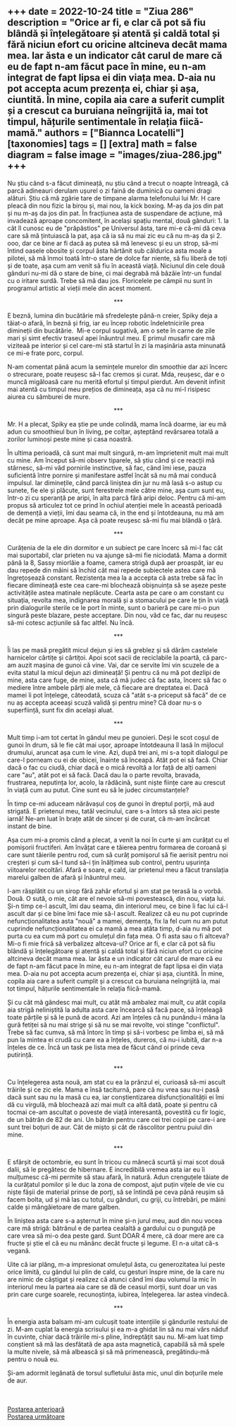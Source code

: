 
+++
date = 2022-10-24
title = "Ziua 286"
description = "Orice ar fi, e clar că pot să fiu blândă și înțelegătoare și atentă și caldă total și fără niciun efort cu oricine altcineva decât mama mea. Iar ăsta e un indicator cât carul de mare că eu de fapt n-am făcut pace în mine, eu n-am integrat de fapt lipsa ei din viața mea. D-aia nu pot accepta acum prezența ei, chiar și așa, ciuntită. În mine, copila aia care a suferit cumplit și a crescut ca buruiana neîngrijită ia, mai tot timpul, hățurile sentimentale în relația fiică-mamă."
authors = ["Biannca Locatelli"]
[taxonomies]
tags = []
[extra]
math = false
diagram = false
image = "images/ziua-286.jpg"
+++
---

Nu știu când s-a făcut dimineață, nu știu când a trecut o noapte întreagă, că parcă adineauri derulam ușurel o zi faină de duminică cu oameni dragi alături. Știu că mă zgârie tare de timpane alarma telefonului lui Mr. H care pleacă din nou fizic la birou și, mai nou, la kick boxing. M-aș da jos din pat și nu m-aș da jos din pat. În fracțiunea asta de suspendare de acțiune, mă invadează aproape concomitent, în același spațiu mental, două gânduri: 1. la cât îl cunosc eu de "prăpăstios" pe Universul ăsta, tare mi-e că-mi dă ceva care să mă țintuiască la pat, așa că ia să nu mai zic eu că nu m-aș da și 2. ooo, dar ce bine ar fi dacă aș putea să mă lenevesc și eu un strop, să-mi întind oasele obosite și corpul ăsta hărtănit sub căldurica asta moale a pilotei, să mă înmoi toată într-o stare de dolce far niente, să fiu liberă de toți și de toate, așa cum am venit să fiu în această viață. Niciunul din cele două gânduri nu-mi dă o stare de bine, ci mai degrabă mă bâzâie într-un fundal cu o iritare surdă. Trebe să mă dau jos. Floricelele pe câmpii nu sunt în programul artistic al vieții mele din acest moment.

<p style="text-align: center;">***</p>

E beznă, lumina din bucătărie mă sfredelește până-n creier, Spiky deja a tăiat-o afară, în beznă și frig, iar eu încep robotic îndeletnicirile prea dimineții din bucătărie.  Mi-e corpul sugativă, am o sete în carne de zile mari și simt efectiv traseul apei înăuntrul meu. E primul musafir care mă viziteaă pe interior și cel care-mi stă startul în zi la mașinăria asta minunată ce mi-e frate porc, corpul.

N-am comentat până acum la semințele murelor din smoothie dar azi încerc o strecurare, poate reușesc să-l fac cremos și curat. Mda, reușesc, dar e o muncă migăloasă care nu merită efortul și timpul pierdut. Am devenit infinit mai atentă cu timpul meu prețios de dimineața, așa că nu mi-l risipesc aiurea cu sâmburei de mure.

<p style="text-align: center;">***</p>

Mr. H a plecat, Spiky ea știe pe unde colindă, mama încă doarme, iar eu mă adun cu smoothieul bun în living, pe colțar, așteptând revărsarea totală a zorilor luminoși peste mine și casa noastră.

În ultima perioadă, că sunt mai mult singură, m-am împrietenit mult mai mult cu mine. Am început să-mi observ tiparele, să știu când și ce reacții mă stârnesc, să-mi văd pornirile instinctive, să fac, când îmi iese, pauza suficientă între pornire și manifestare astfel încât să nu mă mai conducă impulsul. Iar diminețile, când parcă liniștea din jur nu mă lasă s-o astup cu sunete, fie ele și plăcute, sunt ferestrele mele către mine, așa cum sunt eu, într-o zi cu speranță pe aripi, în alta parcă fără aripi deloc. Pentru că mi-am propus să articulez tot ce prind în ochiul atenției mele în această perioadă de demență a vieții, îmi dau seama că, in the end și întotdeauna, nu mă am decât pe mine aproape. Așa că poate reușesc să-mi fiu mai blândă o țâră.

<p style="text-align: center;">***</p>

Curățenia de la ele din dormitor e un subiect pe care încerc să mi-l fac cât mai suportabil, clar prieten nu va ajunge să-mi fie niciodată. Mama a dormit până la 8, Sassy miorlăie a foame, camera strigă după aer proaspăt, iar eu dau repede din mâini să închid cât mai repede subiectele astea care mă îngrețoșează constant. Rezistența mea la a accepta că asta trebe să fac în fiecare dimineață este cea care-mi blochează obișnuința să se așeze peste activitățile astea matinale neplăcute. Cearta asta pe care o am constant cu situația, revolta mea, indignarea morală și a stomacului pe care le țin în viață prin dialogurile sterile ce le port în minte, sunt o barieră pe care mi-o pun singură peste blazare, peste acceptare. Din nou, văd ce fac, dar nu reușesc să-mi cotesc acțiunile să fac altfel. Nu încă.

<p style="text-align: center;">***</p>

Îi las pe masă pregătit micul dejun și ies să greblez și să dărâm castelele harnicelor cârtițe și cârtițoi. Apoi scot sacii de reciclabile la poartă, că parc-am auzit mașina de gunoi că vine. Vai, dar ce servite îmi vin scuzele de a evita statul la micul dejun azi dimineață! Și pentru că nu mă pot dezlipi de mine, asta care fuge, de mine, asta că mă judec că fac asta, încerc să fac o mediere între ambele părți ale mele, că fiecare are dreptatea ei. Dacă mamei îi pot înțelege, câteodată, scuza că "atât s-a priceput să facă" de ce nu aș accepta aceeași scuză validă și pentru mine? Că doar nu-s o superființă, sunt fix din același aluat.

<p style="text-align: center;">***</p>

Mult timp i-am tot certat în gândul meu pe gunoieri. Deși le scot coșul de gunoi în drum, să le fie cât mai ușor, aproape întotdeauna îl lasă în mijlocul drumului, aruncat așa cum le vine. Azi, după trei ani, mi s-a topit dialogul pe care-l porneam cu ei de obicei, înainte să înceapă. Atât pot ei să facă. Chiar dacă o fac cu ciudă, chiar dacă e o mică revoltă a lor față de alți oameni care "au", atât pot ei să facă. Dacă dau la o parte revolta, bravada, frustrarea, neputința lor, acolo, la rădăcină, sunt niște ființe care au crescut în viață cum au putut. Cine sunt eu să le judec circumstanțele?

În timp ce-mi aduceam nărăvașul coș de gunoi în dreptul porții, mă aud strigată. E prietenul meu, tatăl vecinului, care s-a întors să stea aici peste iarnă! Ne-am luat în brațe atât de sincer și de curat, că m-am încărcat instant de bine.

Așa cum mi-a promis când a plecat, a venit la noi în curte și am curățat cu el pomișorii fructiferi. Am învățat care e tăierea pentru formarea de coroană și care sunt tăierile pentru rod, cum să curăț pomișorul să fie aerisit pentru noi creșteri și cum să-l tund să-i țin înălțimea sub control, pentru ușurința viitoarelor recoltări. Afară e soare, e cald, iar prietenul meu a făcut translația marelui galben de afară și înăuntrul meu.

I-am răsplătit cu un sirop fără zahăr efortul și am stat pe terasă la o vorbă. Două. O sută, o mie, cât are el nevoie să-mi povestească, din nou, viața lui. Și-n timp ce-l ascult, îmi dau seama, din interiorul meu, ce bine îi fac lui că-l ascult dar și ce bine îmi face mie să-l ascult. Realizez că eu nu pot cuprinde nefuncționalitatea asta "nouă" a mamei, demența, fix la fel cum nu am putut cuprinde nefuncționalitatea ei ca mamă a mea atâta timp, d-aia nu mă pot purta cu ea cum mă port cu omulețul din fața mea. O fi asta sau o fi altceva? Mi-o fi mie frică să verbalizez altceva-ul? Orice ar fi, e clar că pot să fiu blândă și înțelegătoare și atentă și caldă total și fără niciun efort cu oricine altcineva decât mama mea. Iar ăsta e un indicator cât carul de mare că eu de fapt n-am făcut pace în mine, eu n-am integrat de fapt lipsa ei din viața mea. D-aia nu pot accepta acum prezența ei, chiar și așa, ciuntită. În mine, copila aia care a suferit cumplit și a crescut ca buruiana neîngrijită ia, mai tot timpul, hățurile sentimentale în relația fiică-mamă.

Și cu cât mă gândesc mai mult, cu atât mă ambalez mai mult, cu atât copila aia strigă neliniștită la adulta asta care încearcă să facă pace, să înțeleagă toate părțile și să le pună de acord. Azi am înțeles că nu punându-i mâna la gură fetiței să nu mai strige și să nu se mai revolte, voi stinge "conflictul". Trebe să fac cumva, să mă întorc în timp și să-i vorbesc pe limba ei, să mă pun la mintea ei crudă cu care ea a înțeles, dureros, că nu-i iubită, dar n-a înțeles de ce. Încă un task pe lista mea de făcut când oi prinde ceva putirință.

<p style="text-align: center;">***</p>

Cu înțelegerea asta nouă, am stat cu ea la prânzul ei, curioasă să-mi ascult trăirile și ce zic ele. Mama e însă taciturnă, pare că nu vrea sau nu-i pasă dacă sunt sau nu la masă cu ea, iar conștientizarea disfuncționalității ei îmi dă cu virgulă, mă blochează azi mai mult ca altă dată, poate și pentru că tocmai ce-am ascultat o poveste de viață interesantă, povestită cu fir logic, de un bătrân de 82 de ani. Un bătrân pentru care cei trei copii pe care-i are sunt trei boțuri de aur. Cât de mișto și cât de răscolitor pentru puiul din mine.

<p style="text-align: center;">***</p>

E sfârșit de octombrie, eu sunt în tricou cu mânecă scurtă și mai scot două dalii, să le pregătesc de hibernare. E incredibilă vremea asta iar eu îi mulțumesc că-mi permite să stau afară, în natură. Adun crenguțele tăiate de la curățatul pomilor și le duc la zona de compost, ajut puțin vițele de vie cu niște fâșii de material prinse de porți, să se întindă pe ceva până reușim să facem bolta, ud și mă las cu totul, cu gânduri, cu griji, cu întrebări, pe mâini calde și mângâietoare de mare galben.

În liniștea asta care s-a așternut în mine și-n jurul meu, aud din nou vocea care mă strigă: bătrânul e de partea cealaltă a gardului cu o punguță pe care vrea să mi-o dea peste gard. Sunt DOAR 4 mere, că doar mere are ca fructe și știe el că eu nu mănânc decât fructe și legume. El n-a uitat că-s vegană.

Uite că iar plâng, m-a impresionat omulețul ăsta, cu generozitatea lui peste orice limită, cu gândul lui plin de cald, cu gesturi înspre mine, de la care nu are nimic de câștigat și realizez că atunci când îmi dau volumul la mic în interiorul meu la partea aia care se dă de ceasul morții, sunt doar un vas prin care curge soarele, recunoștința, iubirea, înțelegerea. Iar astea vindecă.

<p style="text-align: center;">***</p>

În energia asta balsam mi-am culcușit toate intențiile și gândurile restului de zi. M-am cuplat la energia scrisului și ea m-a ghidat lin să nu mai vărs năduf în cuvinte, chiar dacă trăirile mi-s pline, îndreptățit sau nu. Mi-am luat timp conștient să mă las desfătată de apa asta magnetică, capabilă să mă spele la multe nivele, să mă albească și să mă primenească, pregătindu-mă pentru o nouă eu.

Și-am adormit legănată de torsul sufletului ăsta mic, unul din boțurile mele de aur.

<br/>

<br/>

<div class="flex justify-between">
  <div>
    <a href="/blog/ziua-285/">Postarea anterioară</a>
  </div>
  <div>
    <a href="/blog/ziua-287/">Postarea următoare</a>
  </div>
</div>
